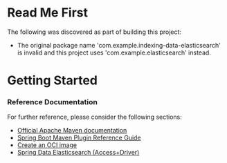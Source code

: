 # Read Me First
The following was discovered as part of building this project:

* The original package name 'com.example.indexing-data-elasticsearch' is invalid and this project uses 'com.example.elasticsearch' instead.

# Getting Started

### Reference Documentation
For further reference, please consider the following sections:

* [Official Apache Maven documentation](https://maven.apache.org/guides/index.html)
* [Spring Boot Maven Plugin Reference Guide](https://docs.spring.io/spring-boot/docs/2.4.5/maven-plugin/reference/html/)
* [Create an OCI image](https://docs.spring.io/spring-boot/docs/2.4.5/maven-plugin/reference/html/#build-image)
* [Spring Data Elasticsearch (Access+Driver)](https://docs.spring.io/spring-boot/docs/2.4.5/reference/htmlsingle/#boot-features-elasticsearch)

